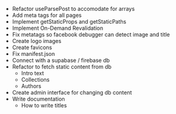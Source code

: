 - Refactor useParsePost to accomodate for arrays
- Add meta tags for all pages
- Implement getStaticProps and getStaticPaths
- Implement On-Demand Revalidation
- Fix metatags so facebook debugger can detect image and title
- Create logo images
- Create favicons
- Fix manifest.json
- Connect with a supabase / firebase db
- Refactor to fetch static content from db
  - Intro text
  - Collections
  - Authors
- Create admin interface for changing db content
- Write documentation
  - How to write titles

